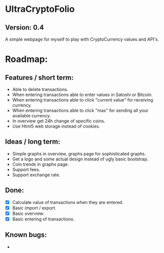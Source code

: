# UltraCryptoFolio
## Version: 0.4

A simple webpage for myself to play with CryptoCurrency values and API's.

# Roadmap:

## Features / short term:
- Able to delete transactions.
- When entering transactions able to enter values in Satoshi or Bitcoin.
- When entering transactions able to click "current value" for receiving currency.
- When entering transactions able to click "max" for sending all your available currency.
- In overview get 24h change of specific coins.
- Use Html5 web storage instead of cookies.

## Ideas / long term:
- Simple graphs in overview, graphs page for sophisticated graphs.
- Get a logo and some actual design instead of ugly basic bootstrap.
- Coin trends in graphs page.
- Support fees.
- Support exchange rate.

## Done:
- [x]	Calculate value of transactions when they are entered.
- [x] Basic import / export.
- [x] Basic overview.
- [x] Basic entering of transactions.

## Known bugs:
- 